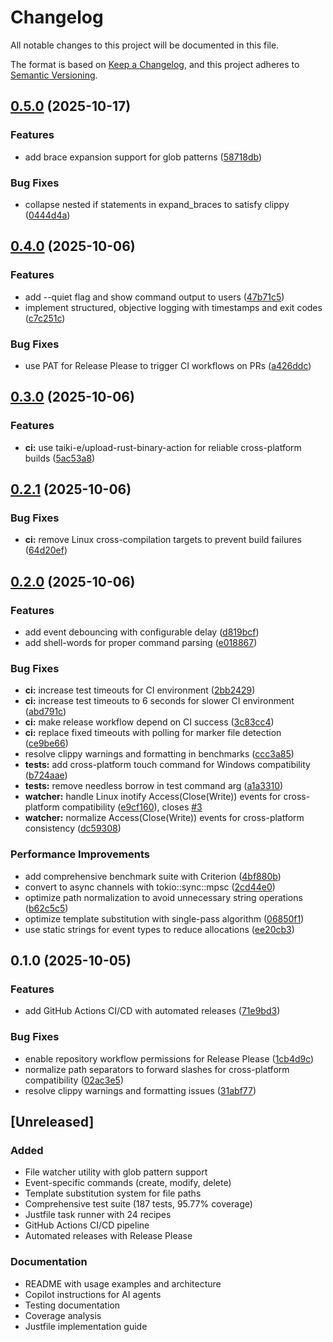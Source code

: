 # Changelog

All notable changes to this project will be documented in this file.

The format is based on [Keep a Changelog](https://keepachangelog.com/en/1.0.0/),
and this project adheres to [Semantic Versioning](https://semver.org/spec/v2.0.0.html).

## [0.5.0](https://github.com/rodrigogs/vibewatch/compare/v0.4.0...v0.5.0) (2025-10-17)


### Features

* add brace expansion support for glob patterns ([58718db](https://github.com/rodrigogs/vibewatch/commit/58718dbb02b6218542fb90c80afdee312ccf243e))


### Bug Fixes

* collapse nested if statements in expand_braces to satisfy clippy ([0444d4a](https://github.com/rodrigogs/vibewatch/commit/0444d4a62fdb0175a0252b117a346a20042a33ce))

## [0.4.0](https://github.com/rodrigogs/vibewatch/compare/v0.3.0...v0.4.0) (2025-10-06)


### Features

* add --quiet flag and show command output to users ([47b71c5](https://github.com/rodrigogs/vibewatch/commit/47b71c5d81c818fd085732d20badec26f4cc62ea))
* implement structured, objective logging with timestamps and exit codes ([c7c251c](https://github.com/rodrigogs/vibewatch/commit/c7c251cc58d7bc91ba17e643f405fe28e90cfca9))


### Bug Fixes

* use PAT for Release Please to trigger CI workflows on PRs ([a426ddc](https://github.com/rodrigogs/vibewatch/commit/a426ddc28bfce1a946a7c31b4f1797f9f440fb57))

## [0.3.0](https://github.com/rodrigogs/vibewatch/compare/v0.2.1...v0.3.0) (2025-10-06)


### Features

* **ci:** use taiki-e/upload-rust-binary-action for reliable cross-platform builds ([5ac53a8](https://github.com/rodrigogs/vibewatch/commit/5ac53a892b13a1f358f1264c75516432c1b90fd0))

## [0.2.1](https://github.com/rodrigogs/vibewatch/compare/v0.2.0...v0.2.1) (2025-10-06)


### Bug Fixes

* **ci:** remove Linux cross-compilation targets to prevent build failures ([64d20ef](https://github.com/rodrigogs/vibewatch/commit/64d20efda61c21b95560d12eef004c3fefcc6153))

## [0.2.0](https://github.com/rodrigogs/vibewatch/compare/v0.1.0...v0.2.0) (2025-10-06)


### Features

* add event debouncing with configurable delay ([d819bcf](https://github.com/rodrigogs/vibewatch/commit/d819bcfe16a9201bfe1ebe2f6e759a26a616bdf3))
* add shell-words for proper command parsing ([e018867](https://github.com/rodrigogs/vibewatch/commit/e018867c754ced9ee60db253d6e1fb914d3c47ed))


### Bug Fixes

* **ci:** increase test timeouts for CI environment ([2bb2429](https://github.com/rodrigogs/vibewatch/commit/2bb2429143369736825287db2a32af33a905a3ce))
* **ci:** increase test timeouts to 6 seconds for slower CI environment ([abd791c](https://github.com/rodrigogs/vibewatch/commit/abd791ccd2b77cdb3a35175eb9b526a9fd742f09))
* **ci:** make release workflow depend on CI success ([3c83cc4](https://github.com/rodrigogs/vibewatch/commit/3c83cc4bc2c1ea48e69796d8bcc402a99ddf93dc))
* **ci:** replace fixed timeouts with polling for marker file detection ([ce9be66](https://github.com/rodrigogs/vibewatch/commit/ce9be665ea9693123af56adbaea037bc07ec9097))
* resolve clippy warnings and formatting in benchmarks ([ccc3a85](https://github.com/rodrigogs/vibewatch/commit/ccc3a85c49f0d686a478799bc29a117c415bed7f))
* **tests:** add cross-platform touch command for Windows compatibility ([b724aae](https://github.com/rodrigogs/vibewatch/commit/b724aae2884f1e64bbfb2838fb6691db6283b3b8))
* **tests:** remove needless borrow in test command arg ([a1a3310](https://github.com/rodrigogs/vibewatch/commit/a1a3310b547dd9ff53e3a83c9a0a53b62c54218e))
* **watcher:** handle Linux inotify Access(Close(Write)) events for cross-platform compatibility ([e9cf160](https://github.com/rodrigogs/vibewatch/commit/e9cf160ed7f0a101078957fb88eaec9b50c71881)), closes [#3](https://github.com/rodrigogs/vibewatch/issues/3)
* **watcher:** normalize Access(Close(Write)) events for cross-platform consistency ([dc59308](https://github.com/rodrigogs/vibewatch/commit/dc59308a9438da55c264361c002e157831b460fc))


### Performance Improvements

* add comprehensive benchmark suite with Criterion ([4bf880b](https://github.com/rodrigogs/vibewatch/commit/4bf880b4675d4602fc08a6c7969f584b1ba3b04d))
* convert to async channels with tokio::sync::mpsc ([2cd44e0](https://github.com/rodrigogs/vibewatch/commit/2cd44e0d86e22a919d616ea608f7661af801bf70))
* optimize path normalization to avoid unnecessary string operations ([b62c5c5](https://github.com/rodrigogs/vibewatch/commit/b62c5c54e5dbad0d24fcd5e4c8c6517c0384de89))
* optimize template substitution with single-pass algorithm ([06850f1](https://github.com/rodrigogs/vibewatch/commit/06850f11569d1fcc56f33e5d753a51079d661823))
* use static strings for event types to reduce allocations ([ee20cb3](https://github.com/rodrigogs/vibewatch/commit/ee20cb3fbe0c8a5e140d0eedbb27b76052646f29))

## 0.1.0 (2025-10-05)


### Features

* add GitHub Actions CI/CD with automated releases ([71e9bd3](https://github.com/rodrigogs/vibewatch/commit/71e9bd3258cf6ef525178ccf0a7f92c715c952af))


### Bug Fixes

* enable repository workflow permissions for Release Please ([1cb4d9c](https://github.com/rodrigogs/vibewatch/commit/1cb4d9ce7fa77343e887a39cba02600653fef33c))
* normalize path separators to forward slashes for cross-platform compatibility ([02ac3e5](https://github.com/rodrigogs/vibewatch/commit/02ac3e5dfbcbb3c0ed763894e592e56d7dc9bf56))
* resolve clippy warnings and formatting issues ([31abf77](https://github.com/rodrigogs/vibewatch/commit/31abf77f2d806a38222260b066558ed8c14f9f81))

## [Unreleased]

### Added
- File watcher utility with glob pattern support
- Event-specific commands (create, modify, delete)
- Template substitution system for file paths
- Comprehensive test suite (187 tests, 95.77% coverage)
- Justfile task runner with 24 recipes
- GitHub Actions CI/CD pipeline
- Automated releases with Release Please

### Documentation
- README with usage examples and architecture
- Copilot instructions for AI agents
- Testing documentation
- Coverage analysis
- Justfile implementation guide
